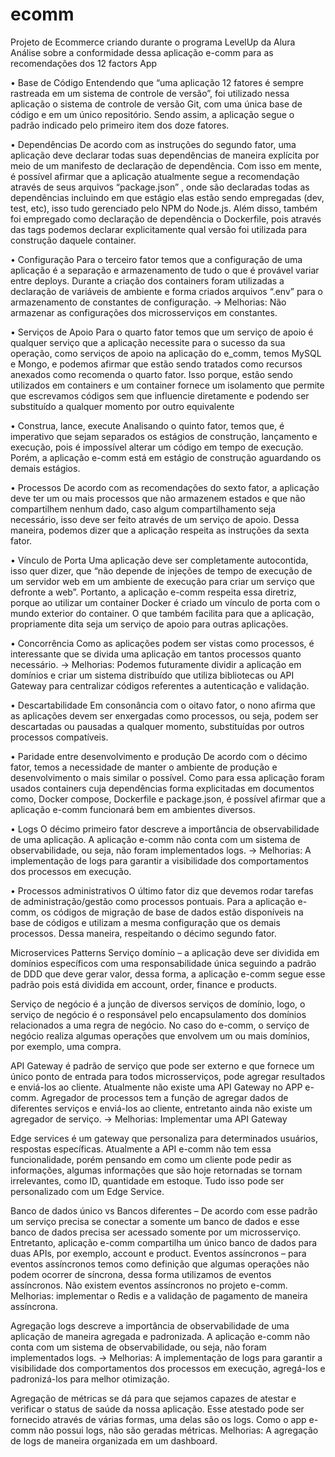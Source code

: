 # ecomm

Projeto de Ecommerce criando durante o programa LevelUp da Alura
Análise sobre a conformidade dessa aplicação e-comm para as recomendações dos 12 factors App

• Base de Código
Entendendo que “uma aplicação 12 fatores é sempre rastreada em um sistema de controle de versão”, foi utilizado nessa aplicação o sistema de controle de versão Git, com uma única base de código e em um único repositório. Sendo assim, a aplicação segue o padrão indicado pelo primeiro item dos doze fatores.

• Dependências
De acordo com as instruções do segundo fator, uma aplicação deve declarar todas suas dependências de maneira explícita por meio de um manifesto de declaração de dependência. Com isso em mente, é possível afirmar que a aplicação atualmente segue a recomendação através de seus arquivos “package.json” , onde são declaradas todas as dependências incluindo em que estágio elas estão sendo empregadas (dev, test, etc), isso tudo gerenciado pelo NPM do Node.js. Além disso, também foi empregado como declaração de dependência o Dockerfile, pois através das tags podemos declarar explicitamente qual versão foi utilizada para construção daquele container.

• Configuração
Para o terceiro fator temos que a configuração de uma aplicação é a separação e armazenamento de tudo o que é provável variar entre deploys. Durante a criação dos containers foram utilizadas a declaração de variáveis de ambiente e forma criados arquivos “.env” para o armazenamento de constantes de configuração.
 -> Melhorias: Não armazenar as configurações dos microsserviços em constantes.

• Serviços de Apoio
Para o quarto fator temos que um serviço de apoio é qualquer serviço que a aplicação necessite para o sucesso da sua operação, como serviços de apoio na aplicação do e_comm, temos MySQL e Mongo, e podemos afirmar que estão sendo tratados como recursos anexados como recomenda o quarto fator. Isso porque, estão sendo utilizados em containers e um container fornece um isolamento que permite que escrevamos códigos sem que influencie diretamente e podendo ser substituído a qualquer momento por outro equivalente

• Construa, lance, execute
Analisando o quinto fator, temos que, é imperativo que sejam separados os estágios de construção, lançamento e execução, pois é impossível alterar um código em tempo de execução. Porém, a aplicação e-comm está em estágio de construção aguardando os demais estágios.

• Processos
De acordo com as recomendações do sexto fator, a aplicação deve ter um ou mais processos que não armazenem estados e que não compartilhem nenhum dado, caso algum compartilhamento seja necessário, isso deve ser feito através de um serviço de apoio. Dessa maneira, podemos dizer que a aplicação respeita as instruções da sexta fator.

• Vínculo de Porta
Uma aplicação deve ser completamente autocontida, isso quer dizer, que “não depende de injeções de tempo de execução de um servidor web em um ambiente de execução para criar um serviço que defronte a web”. Portanto, a aplicação e-comm respeita essa diretriz, porque ao utilizar um container Docker é criado um vínculo de porta com o mundo exterior do container. O que também facilita para que a aplicação, propriamente dita seja um serviço de apoio para outras aplicações.

• Concorrência
Como as aplicações podem ser vistas como processos, é interessante que se divida uma aplicação em tantos processos quanto necessário.
 -> Melhorias: Podemos futuramente dividir a aplicação em domínios e criar um sistema distribuído que utiliza bibliotecas ou API Gateway para centralizar códigos referentes a autenticação e validação.

• Descartabilidade
Em consonância com o oitavo fator, o nono afirma que as aplicações devem ser enxergadas como processos, ou seja, podem ser descartadas ou pausadas a qualquer momento, substituídas por outros processos compatíveis.

• Paridade entre desenvolvimento e produção
De acordo com o décimo fator, temos a necessidade de manter o ambiente de produção e desenvolvimento o mais similar o possível. Como para essa aplicação foram usados containers cuja dependências forma explicitadas em documentos como, Docker compose, Dockerfile e package.json, é possível afirmar que a aplicação e-comm funcionará bem em ambientes diversos.

• Logs
O décimo primeiro fator descreve a importância de observabilidade de uma aplicação. A aplicação e-comm não conta com um sistema de observabilidade, ou seja, não foram implementados logs.
 -> Melhorias: A implementação de logs para garantir a visibilidade dos comportamentos dos processos em execução.

• Processos administrativos
O último fator diz que devemos rodar tarefas de administração/gestão como processos pontuais. Para a aplicação e-comm, os códigos de migração de base de dados estão disponíveis na base de códigos e utilizam a mesma configuração que os demais processos. Dessa maneira, respeitando o décimo segundo fator.

Microservices Patterns
Serviço domínio – a aplicação deve ser dividida em domínios específicos com uma responsabilidade única seguindo a padrão de DDD que deve gerar valor, dessa forma, a aplicação e-comm segue esse padrão pois está dividida em account, order, finance e products.

Serviço de negócio é a junção de diversos serviços de domínio, logo, o serviço de negócio é o responsável pelo encapsulamento dos domínios relacionados a uma regra de negócio. No caso do e-comm, o serviço de negócio realiza algumas operações que envolvem um ou mais domínios, por exemplo, uma compra.

API Gateway é padrão de serviço que pode ser externo e que fornece um único ponto de entrada para todos microsserviços, pode agregar resultados e enviá-los ao cliente. Atualmente não existe uma API Gateway no APP e-comm.
Agregador de processos tem a função de agregar dados de diferentes serviços e enviá-los ao cliente, entretanto ainda não existe um agregador de serviço.
-> Melhorias: Implementar uma API Gateway

Edge services é um gateway que personaliza para determinados usuários, respostas específicas. Atualmente a API e-comm não tem essa funcionalidade, porém pensando em como um cliente pode pedir as informações, algumas informações que são hoje retornadas se tornam irrelevantes, como ID, quantidade em estoque. Tudo isso pode ser personalizado com um Edge Service.

Banco de dados único vs Bancos diferentes – De acordo com esse padrão um serviço precisa se conectar a somente um banco de dados e esse banco de dados precisa ser acessado somente por um microsserviço. Entretanto, aplicação e-comm compartilha um único banco de dados para duas APIs, por exemplo, account e product.
Eventos assíncronos – para eventos assíncronos temos como definição que algumas operações não podem ocorrer de síncrona, dessa forma utilizamos de eventos assíncronos. Não existem eventos assíncronos no projeto e-comm.
Melhorias: implementar o Redis e a validação de pagamento de maneira assíncrona.

Agregação logs descreve a importância de observabilidade de uma aplicação de maneira agregada e padronizada. A aplicação e-comm não conta com um sistema de observabilidade, ou seja, não foram implementados logs.
 -> Melhorias: A implementação de logs para garantir a visibilidade dos comportamentos dos processos em execução, agregá-los e padronizá-los para melhor otimização.

Agregação de métricas se dá para que sejamos capazes de atestar e verificar o status de saúde da nossa aplicação. Esse atestado pode ser fornecido através de várias formas, uma delas são os logs. Como o app e-comm não possui logs, não são geradas métricas.
Melhorias: A agregação de logs de maneira organizada em um dashboard.
